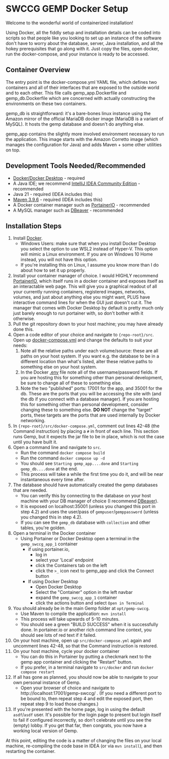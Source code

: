 # SWCCG GEMP Docker Setup
Welcome to the wonderful world of containerized installation!

Using Docker, all the fiddly setup and installation details can be coded into scripts so that people like you looking to set up an instance of the software don't have to worry about the database, server, Java installation, and all the hokey prerequisites that go along with it.  Just copy the files, open docker, run the docker-compose, and your instance is ready to be accessed.  


## Container Overview

The entry point is the docker-compose.yml YAML file, which defines two containers and all of their interfaces that are exposed to the outside world and to each other.  This file calls gemp_app.Dockerfile and gemp_db.Dockerfile which are concerned with actually constructing the environments on these two containers. 

gemp_db is straightforward: it's a bare-bones linux instance using the Amazon mirror of the official MariaDB docker image (MariaDB is a variant of MySQL).  It hosts the gemp database and doesn't do anything else.  

gemp_app contains the slightly more involved environment necessary to run the application.  This image starts with the Amazon Corretto image (which manages the configuration for Java) and adds Maven + some other utilities on top.


## Development Tools Needed/Recommended
* [Docker/Docker Desktop](https://www.docker.com/products/docker-desktop/) - required
* A Java IDE; we recommend [IntelliJ IDEA Community Edition](https://www.jetbrains.com/idea/download/?section=windows) - recommended
* Java 21 - required (IDEA includes this)
* [Maven 3.9.6](https://archive.apache.org/dist/maven/maven-3/3.9.6/) - required (IDEA includes this)
* A Docker container manager such as [PortainerIO](https://www.portainer.io/) - recommended
* A MySQL manager such as [DBeaver](https://dbeaver.io/) - recommended

## Installation Steps

1. Install [Docker](https://www.docker.com/products/docker-desktop/).
	* Windows Users: make sure that when you install Docker Desktop you select the option to use WSL2 instead of Hyper-V. This option will mimic a Linux environment.  If you are on Windows 10 Home instead, you will not have this option.
	* If you're installing this on Linux, I assume you know more than I do about how to set it up properly.
2. Install your container manager of choice.  I would HIGHLY recommend [PortainerIO](https://www.portainer.io/), which itself runs in a docker container and exposes itself as an interactable web page.  This will give you a graphical readout of all your currently running containers, registered images, networks, volumes, and just about anything else you might want, PLUS have interactive command lines for when the GUI just doesn't cut it.  The manager that comes with Docker Desktop by default is pretty much only just barely enough to run portainer with, so don't bother with it otherwise.
3. Pull the git repository down to your host machine; you may have already done this.
4. Open a code editor of your choice and navigate to `{repo-root}/src`.  Open up [docker-compose.yml](docker-compose.yml) and change the defaults to suit your needs:
	1. Note all the relative paths under each volume/source: these are all paths on your host system.  If you want e.g. the database to be in a different location than what's listed, alter these relative paths to something else on your host system.
	2. In the Docker [.env](./.env) file note all of the username/password fields.  If you are hosting this for something other than personal development, be sure to change all of these to something else.
	3. Note the two "published" ports: 17001 for the app, and 35001 for the db.  These are the ports that you will be accessing the site with (and the db if you connect with a database manager). If you are hosting this for something other than personal development, consider changing these to something else.  **DO NOT** change the "target" ports, these targets are the ports that are used internally by Docker networking.
5. In `{repo-root}/src/docker-compose.yml`, comment out lines 42-48 (the Command instruction) by placing a `#` in front of each line.  This section runs Gemp, but it expects the jar file to be in place, which is not the case until you have built it.
6. Open a command line and navigate to `src`. 
	* Run the command `docker compose build`
	* Run the command `docker compose up -d`
	* You should see `Starting gemp_app....done` and `Starting gemp_db....done` at the end.  
	* This process will take a while the first time you do it, and will be near instantaneous every time after.
7. The database should have automatically created the gemp databases that are needed.  
	* You can verify this by connecting to the database on your host machine with your DB manager of choice (I recommend [DBeaver](https://dbeaver.io/)).  
	* It is exposed on localhost:35001 (unless you changed this port in step 4.2) and uses the user/pass of `gempuser`/`gemppassword` (unless you changed this in step 4.2).  
	* If you can see the `gemp_db` database with `collection` and other tables, you're golden.  
8. Open a terminal in the Docker container
	* Using Portainer or Docker Desktop open a terminal in the `gemp_swccg_app_1` container
		* if using portainer.io, 
			* log in
			* select your 'Local' endpoint
			* click the Containers tab on the left
			* click the `>_` icon next to gemp_app and click the Connect button
		* If using Docker Desktop
			* Open Docker Desktop
			* Select the "Container" option in the left navbar
			* expand the `gemp_swccg_app_1` container
			* click the actions button and select `Open in Terminal`
9. You should already be in the main Gemp folder at `opt/gemp-swccg`.
	* Use Maven to compile the application:	`mvn install`
	* This process will take upwards of 5-10 minutes.  
	* You should see a green "BUILD SUCCESS" when it is successfully done.  In portainer.io or another rich command line context, you should see lots of red text if it failed.
10. On your host machine, open up `src/docker-compose.yml` again and uncomment lines 42-48, so that the Command instruction is restored.
11. On your host machine, cycle your docker container
	* You can do this in Portainer by putting a checkmark next to the gemp app container and clicking the "Restart" button.
	* If you prefer, in a terminal navigate to `src/docker` and run `docker compose restart`
10. If all has gone as planned, you should now be able to navigate to your own personal instance of Gemp.  
	* Open your browser of choice and navigate to http://localhost:17001/gemp-swccg/ .  (If you need a different port to be bound to, then repeat step 4 and edit the exposed port, then repeat step 9 to load those changes.)
11. If you're presented with the home page, log in using the default `asdf`/`asdf` user. It's possible for the login page to present but login itself to fail if configured incorrectly, so don't celebrate until you see the (empty) lobby.  If you get that far, then congrats, you now have a working local version of Gemp.

At this point, editing the code is a matter of changing the files on your local machine, re-compiling the code base in IDEA (or via `mvn install`), and then restarting the container.  




